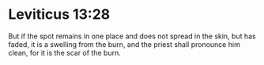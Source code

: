 # Leviticus 13:28

But if the spot remains in one place and does not spread in the skin, but has faded, it is a swelling from the burn, and the priest shall pronounce him clean, for it is the scar of the burn.
